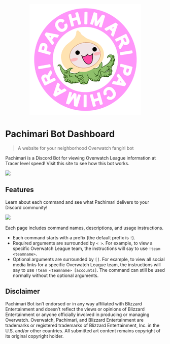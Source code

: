 <p align="center">
    <img src="images/Spray_Pachimari.png" height="350">
</p>

# Pachimari Bot Dashboard
> A website for your neighborhood Overwatch fangirl bot

Pachimari is a Discord Bot for viewing Overwatch League information at Tracer level speed! Visit this site to see how this bot works. 

<img src="https://thumbs.gfycat.com/HandmadeGloriousAiredale-size_restricted.gif">

## Features 
Learn about each command and see what Pachimari delivers to your Discord community!

<img src="https://thumbs.gfycat.com/KlutzyQuestionableCommabutterfly-size_restricted.gif">


Each page includes command names, descriptions, and usage instructions.
*   Each command starts with a prefix (the default prefix is `!`). 
*   Required arguments are surrounded by `< >`. For example, to view a specific Overwatch League team, the instructions will say to use `!team <teamname>`.
*   Optional arguments are surrounded by `[]`.  For example, to view all social media links for a specific Overwatch League team, the instructions will say to use `!team <teamname> [accounts]`. The command can still be used normally without the optional arguments.

## Disclaimer
Pachimari Bot isn’t endorsed or in any way affiliated with Blizzard Entertainment and doesn’t reflect the views or opinions of Blizzard Entertainment or anyone officially involved in producing or managing Overwatch. Overwatch, Pachimari, and Blizzard Entertainment are trademarks or registered trademarks of Blizzard Entertainment, Inc. in the U.S. and/or other countries. All submitted art content remains copyright of its original copyright holder.